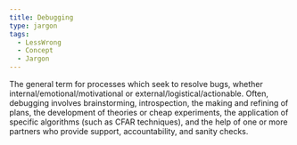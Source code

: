 ```yaml
---
title: Debugging
type: jargon
tags:
  - LessWrong
  - Concept
  - Jargon
---
```




The general term for processes which seek to resolve bugs, whether internal/emotional/motivational or external/logistical/actionable. Often, debugging involves brainstorming, introspection, the making and refining of plans, the development of theories or cheap experiments, the application of specific algorithms (such as CFAR techniques), and the help of one or more partners who provide support, accountability, and sanity checks.  
 